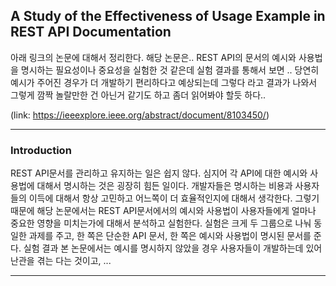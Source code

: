 ## A Study of the Effectiveness of Usage Example in REST API Documentation

아래 링크의 논문에 대해서 정리한다. 해당 논문은.. REST API의 문서의 예시와 사용법을 명시하는 필요성이나 중요성을 실험한 것 같은데 실험 결과를 통해서 보면 .. 당연히 예시가 주어진 경우가 더 개발하기 편리하다고 예상되는데 그렇다 라고 결과가 나와서 그렇게 깜짝 놀랄만한 건 아닌거 같기도 하고 좀더 읽어봐야 할듯 하다..

(link: https://ieeexplore.ieee.org/abstract/document/8103450/)

-------------

### Introduction

REST API문서를 관리하고 유지하는 일은 쉽지 않다. 심지어 각 API에 대한 예시와 사용법에 대해서 명시하는 것은 굉장히 힘든 일이다. 개발자들은 명시하는 비용과 사용자들의 이득에 대해서 항상 고민하고 어느쪽이 더 효율적인지에 대해서 생각한다. 그렇기 때문에 해당 논문에서는 REST API문서에서의 예시와 사용법이 사용자들에게 얼마나 중요한 영향을 미치는가에 대해서 분석하고 실험한다. 실험은 크게 두 그룹으로 나눠 동일한 과제를 주고, 한 쪽은 단순한 API 문서, 한 쪽은 예시와 사용법이 명시된 문서를 준다. 실험 결과 본 논문에서는 예시를 명시하지 않았을 경우 사용자들이 개발하는데 있어 난관을 겪는 다는 것이고, ...


-------------

